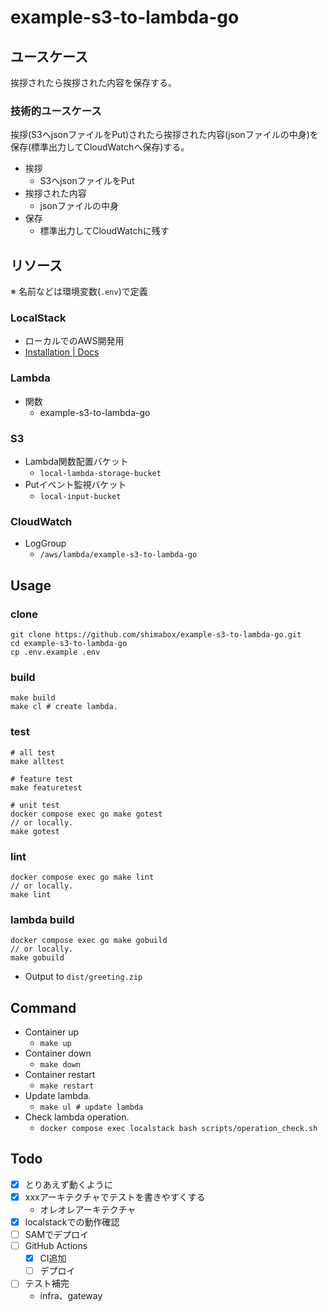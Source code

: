 # example-s3-to-lambda-go

## ユースケース

挨拶されたら挨拶された内容を保存する。

### 技術的ユースケース

挨拶(S3へjsonファイルをPut)されたら挨拶された内容(jsonファイルの中身)を保存(標準出力してCloudWatchへ保存)する。

- 挨拶
  - S3へjsonファイルをPut
- 挨拶された内容
  - jsonファイルの中身
- 保存
  - 標準出力してCloudWatchに残す

## リソース

※ 名前などは環境変数(`.env`)で定義

### LocalStack

- ローカルでのAWS開発用
- [Installation | Docs](https://docs.localstack.cloud/getting-started/installation/#docker-compose "Installation | Docs")

### Lambda

- 関数
  - example-s3-to-lambda-go 

### S3

- Lambda関数配置バケット
  - `local-lambda-storage-bucket`
- Putイベント監視バケット
    - `local-input-bucket`

### CloudWatch

- LogGroup
  - `/aws/lambda/example-s3-to-lambda-go` 

## Usage

### clone

```shell
git clone https://github.com/shimabox/example-s3-to-lambda-go.git
cd example-s3-to-lambda-go
cp .env.example .env
```

### build

```shell
make build
make cl # create lambda.
```

### test

```shell
# all test
make alltest

# feature test
make featuretest

# unit test
docker compose exec go make gotest
// or locally.
make gotest
```

### lint

```shell
docker compose exec go make lint
// or locally.
make lint
```

### lambda build

```shell
docker compose exec go make gobuild
// or locally.
make gobuild
```

- Output to `dist/greeting.zip`

## Command

- Container up
  - `make up`
- Container down
  - `make down`
- Container restart
  - `make restart`
- Update lambda.
  - `make ul # update lambda`
- Check lambda operation.
  - `docker compose exec localstack bash scripts/operation_check.sh`

## Todo

- [x] とりあえず動くように
- [x] xxxアーキテクチャでテストを書きやすくする
  - オレオレアーキテクチャ
- [x] localstackでの動作確認
- [ ] SAMでデプロイ
- [ ] GitHub Actions
  - [x] CI追加
  - [ ] デプロイ
- [ ] テスト補完
  - infra、gateway
